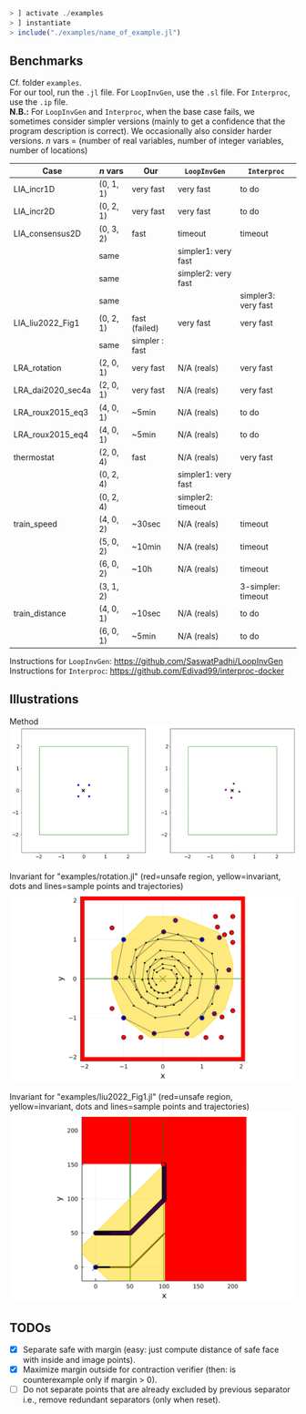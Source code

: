 ```julia
> ] activate ./examples
> ] instantiate
> include("./examples/name_of_example.jl")
```
## Benchmarks

Cf. folder `examples`.<br>
For our tool, run the `.jl` file.
For `LoopInvGen`, use the `.sl` file.
For `Interproc`, use the `.ip` file.<br>
**N.B.:** For `LoopInvGen` and `Interproc`, when the base case fails, we sometimes consider simpler versions (mainly to get a confidence that the program description is correct).
We occasionally also consider harder versions.
$n$ vars = (number of real variables, number of integer variables, number of locations)

| Case | $n$ vars | Our | `LoopInvGen` | `Interproc` |
| --- | --- | --- | --- | --- |
| LIA_incr1D | (0, 1, 1) | very fast | very fast | to do
| LIA_incr2D | (0, 2, 1) | very fast | very fast | to do
| LIA_consensus2D | (0, 3, 2) | fast | timeout | timeout
|| same || simpler1: very fast |
|| same || simpler2: very fast |
|| same ||| simpler3: very fast
| LIA_liu2022_Fig1 | (0, 2, 1) | fast (failed) | very fast | very fast |
|| same | simpler : fast |||
| LRA_rotation | (2, 0, 1) | very fast | N/A (reals) | very fast |
| LRA_dai2020_sec4a | (2, 0, 1) | very fast | N/A (reals) | very fast
| LRA_roux2015_eq3 | (4, 0, 1) | ~5min | N/A (reals) | to do |
| LRA_roux2015_eq4 | (4, 0, 1) | ~5min | N/A (reals) | to do |
| thermostat | (2, 0, 4) | fast | N/A (reals) | very fast |
|| (0, 2, 4) || simpler1: very fast |
|| (0, 2, 4) || simpler2: timeout |
| train_speed | (4, 0, 2) | ~30sec | N/A (reals) | timeout |
|| (5, 0, 2) | ~10min | N/A (reals) | timeout |
|| (6, 0, 2) | ~10h | N/A (reals) | timeout |
|| (3, 1, 2) ||| 3-simpler: timeout |
| train_distance | (4, 0, 1) | ~10sec | N/A (reals) | to do |
|| (6, 0, 1) | ~5min | N/A (reals) | to do|

Instructions for `LoopInvGen`: https://github.com/SaswatPadhi/LoopInvGen<br>
Instructions for `Interproc`: https://github.com/Edivad99/interproc-docker

## Illustrations

Method<br>
![](https://github.com/guberger/CEGISPolyhedralBarrier.jl/blob/main/animation_rotating.gif)

Invariant for "examples/rotation.jl" (red=unsafe region, yellow=invariant, dots and lines=sample points and trajectories)<br>
<img src="https://github.com/guberger/CEGISPolyhedralBarrier.jl/blob/main/fig_rotation_full.png" width="600">

Invariant for "examples/liu2022_Fig1.jl" (red=unsafe region, yellow=invariant, dots and lines=sample points and trajectories)<br>
<img src="https://github.com/guberger/CEGISPolyhedralBarrier.jl/blob/main/fig_liu2022_Fig1.png" width="600">

## TODOs

- [x] Separate safe with margin (easy: just compute distance of safe face with
  inside and image points).
- [x] Maximize margin outside for contraction verifier (then: is counterexample only
  if margin > 0).
- [ ] Do not separate points that are already excluded by previous separator
  i.e., remove redundant separators (only when reset).
